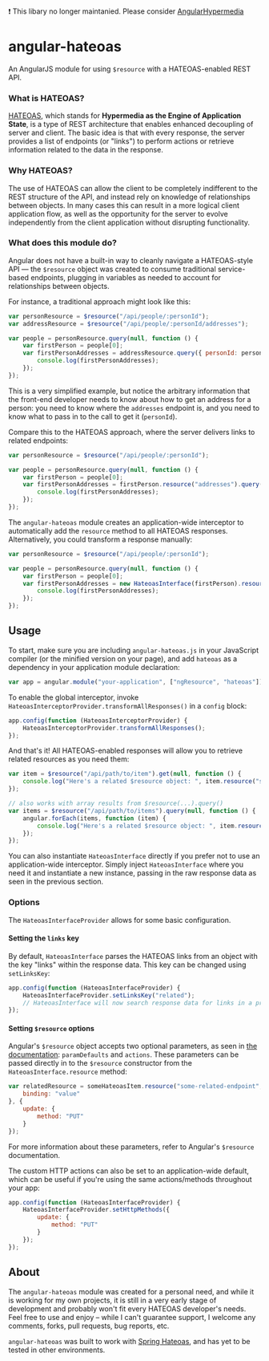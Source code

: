 :exclamation: This libary no longer maintanied. Please consider [AngularHypermedia](https://github.com/yury-sannikov/AngularHypermedia)

angular-hateoas
===============

An AngularJS module for using `$resource` with a HATEOAS-enabled REST API.

### What is HATEOAS?

[HATEOAS](http://en.wikipedia.org/wiki/HATEOAS), which stands for **Hypermedia as the Engine of Application State**, is a type of REST architecture that enables enhanced decoupling of server and client. The basic idea is that with every response, the server provides a list of endpoints (or "links") to perform actions or retrieve information related to the data in the response.

### Why HATEOAS?

The use of HATEOAS can allow the client to be completely indifferent to the REST structure of the API, and instead rely on knowledge of relationships between objects. In many cases this can result in a more logical client application flow, as well as the opportunity for the server to evolve independently from the client application without disrupting functionality.

### What does this module do?

Angular does not have a built-in way to cleanly navigate a HATEOAS-style API — the `$resource` object was created to consume traditional service-based endpoints, plugging in variables as needed to account for relationships between objects.

For instance, a traditional approach might look like this:

```javascript
var personResource = $resource("/api/people/:personId");
var addressResource = $resource("/api/people/:personId/addresses");

var people = personResource.query(null, function () {
	var firstPerson = people[0];
	var firstPersonAddresses = addressResource.query({ personId: person[i].personId }, function () {
		console.log(firstPersonAddresses);
	});
});
```

This is a very simplified example, but notice the arbitrary information that the front-end developer needs to know about how to get an address for a person: you need to know where the `addresses` endpoint is, and you need to know what to pass in to the call to get it (`personId`).

Compare this to the HATEOAS approach, where the server delivers links to related endpoints:

```javascript
var personResource = $resource("/api/people/:personId");

var people = personResource.query(null, function () {
	var firstPerson = people[0];
	var firstPersonAddresses = firstPerson.resource("addresses").query(null, function () {
		console.log(firstPersonAddresses);
	});
});
```

The `angular-hateoas` module creates an application-wide interceptor to automatically add the `resource` method to all HATEOAS responses. Alternatively, you could transform a response manually:

```javascript
var personResource = $resource("/api/people/:personId");

var people = personResource.query(null, function () {
	var firstPerson = people[0];
	var firstPersonAddresses = new HateoasInterface(firstPerson).resource("addresses").query(null, function () {
		console.log(firstPersonAddresses);
	});
});
```


Usage
-----

To start, make sure you are including `angular-hateoas.js` in your JavaScript compiler (or the minified version on your page), and add `hateoas` as a dependency in your application module declaration:

```javascript
var app = angular.module("your-application", ["ngResource", "hateoas"]);
```

To enable the global interceptor, invoke `HateoasInterceptorProvider.transformAllResponses()` in a `config` block:

```javascript
app.config(function (HateoasInterceptorProvider) {
	HateoasInterceptorProvider.transformAllResponses();
});
```

And that's it! All HATEOAS-enabled responses will allow you to retrieve related resources as you need them:

```javascript
var item = $resource("/api/path/to/item").get(null, function () {
	console.log("Here's a related $resource object: ", item.resource("some-related-endpoint"));
});

// also works with array results from $resource(...).query()
var items = $resource("/api/path/to/items").query(null, function () {
	angular.forEach(items, function (item) {
		console.log("Here's a related $resource object: ", item.resource("some-related-endpoint"));
	});
});
```

You can also instantiate `HateoasInterface` directly if you prefer not to use an application-wide interceptor. Simply inject `HateoasInterface` where you need it and instantiate a new instance, passing in the raw response data as seen in the previous section.

### Options

The `HateoasInterfaceProvider` allows for some basic configuration.

#### Setting the `links` key

By default, `HateoasInterface` parses the HATEOAS links from an object with the key "links" within the response data. This key can be changed using `setLinksKey`:

```javascript
app.config(function (HateoasInterfaceProvider) {
	HateoasInterfaceProvider.setLinksKey("related");
	// HateoasInterface will now search response data for links in a property called "related"
});
```

#### Setting `$resource` options

Angular's `$resource` object accepts two optional parameters, as seen in [the documentation](http://docs.angularjs.org/api/ngResource.$resource): `paramDefaults` and `actions`. These parameters can be passed directly in to the `$resource` constructor from the `HateoasInterface.resource` method:

```javascript
var relatedResource = someHateoasItem.resource("some-related-endpoint", {
	binding: "value"
}, {
	update: {
		method: "PUT"
	}
});
```

For more information about these parameters, refer to Angular's `$resource` documentation.

The custom HTTP actions can also be set to an application-wide default, which can be useful if you're using the same actions/methods throughout your app:

```javascript
app.config(function (HateoasInterfaceProvider) {
	HateoasInterfaceProvider.setHttpMethods({
		update: {
			method: "PUT"
		}
	});
});
```


About
-----

The `angular-hateoas` module was created for a personal need, and while it is working for my own projects, it is still in a very early stage of development and probably won't fit every HATEOAS developer's needs. Feel free to use and enjoy – while I can't guarantee support, I welcome any comments, forks, pull requests, bug reports, etc.

`angular-hateoas` was built to work with [Spring Hateoas](https://github.com/SpringSource/spring-hateoas), and has yet to be tested in other environments.